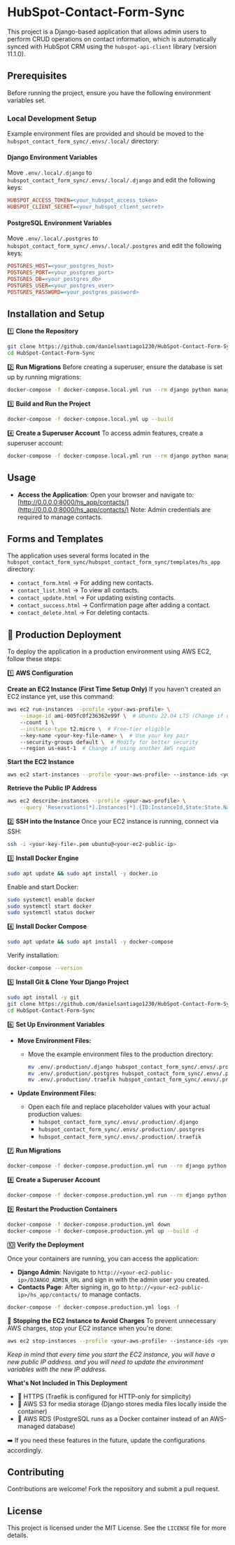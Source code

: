 # HubSpot-Contact-Form-Sync

This project is a Django-based application that allows admin users to perform CRUD operations on contact information, which is automatically synced with HubSpot CRM using the `hubspot-api-client` library (version 11.1.0).

## Prerequisites

Before running the project, ensure you have the following environment variables set.

### Local Development Setup
Example environment files are provided and should be moved to the `hubspot_contact_form_sync/.envs/.local/` directory:

#### Django Environment Variables
Move `.env/.local/.django` to `hubspot_contact_form_sync/.envs/.local/.django` and edit the following keys:

```ini
HUBSPOT_ACCESS_TOKEN=<your_hubspot_access_token>
HUBSPOT_CLIENT_SECRET=<your_hubspot_client_secret>
```

#### PostgreSQL Environment Variables
Move `.env/.local/.postgres` to `hubspot_contact_form_sync/.envs/.local/.postgres` and edit the following keys:

```ini
POSTGRES_HOST=<your_postgres_host>
POSTGRES_PORT=<your_postgres_port>
POSTGRES_DB=<your_postgres_db>
POSTGRES_USER=<your_postgres_user>
POSTGRES_PASSWORD=<your_postgres_password>
```

## Installation and Setup

1️⃣ **Clone the Repository**

```sh
git clone https://github.com/danielsantiago1230/HubSpot-Contact-Form-Sync.git
cd HubSpot-Contact-Form-Sync
```

2️⃣ **Run Migrations**
Before creating a superuser, ensure the database is set up by running migrations:

```sh
docker-compose -f docker-compose.local.yml run --rm django python manage.py migrate
```

3️⃣ **Build and Run the Project**

```sh
docker-compose -f docker-compose.local.yml up --build
```

4️⃣ **Create a Superuser Account**
To access admin features, create a superuser account:

```sh
docker-compose -f docker-compose.local.yml run --rm django python manage.py createsuperuser
```

## Usage

- **Access the Application**:
  Open your browser and navigate to:
  [http://0.0.0.0:8000/hs_app/contacts/](http://0.0.0.0:8000/hs_app/contacts/)
  Note: Admin credentials are required to manage contacts.

## Forms and Templates

The application uses several forms located in the `hubspot_contact_form_sync/hubspot_contact_form_sync/templates/hs_app` directory:

- `contact_form.html` → For adding new contacts.
- `contact_list.html` → To view all contacts.
- `contact_update.html` → For updating existing contacts.
- `contact_success.html` → Confirmation page after adding a contact.
- `contact_delete.html` → For deleting contacts.

## 🚀 Production Deployment

To deploy the application in a production environment using AWS EC2, follow these steps:

1️⃣ **AWS Configuration**

**Create an EC2 Instance (First Time Setup Only)**
If you haven't created an EC2 instance yet, use this command:

```sh
aws ec2 run-instances --profile <your-aws-profile> \
    --image-id ami-005fc0f236362e99f \  # Ubuntu 22.04 LTS (Change if using another region)
    --count 1 \
    --instance-type t2.micro \  # Free-tier eligible
    --key-name <your-key-file-name> \  # Use your key pair
    --security-groups default \  # Modify for better security
    --region us-east-1  # Change if using another AWS region
```

**Start the EC2 Instance**

```sh
aws ec2 start-instances --profile <your-aws-profile> --instance-ids <your-instance-id>
```

**Retrieve the Public IP Address**

```sh
aws ec2 describe-instances --profile <your-aws-profile> \
    --query 'Reservations[*].Instances[*].{ID:InstanceId,State:State.Name,PublicIP:PublicIpAddress}'
```

2️⃣ **SSH into the Instance**
Once your EC2 instance is running, connect via SSH:

```sh
ssh -i <your-key-file>.pem ubuntu@<your-ec2-public-ip>
```

3️⃣ **Install Docker Engine**

```sh
sudo apt update && sudo apt install -y docker.io
```

Enable and start Docker:

```sh
sudo systemctl enable docker
sudo systemctl start docker
sudo systemctl status docker
```

4️⃣ **Install Docker Compose**

```sh
sudo apt update && sudo apt install -y docker-compose
```

Verify installation:

```sh
docker-compose --version
```

5️⃣ **Install Git & Clone Your Django Project**

```sh
sudo apt install -y git
git clone https://github.com/danielsantiago1230/HubSpot-Contact-Form-Sync.git
cd HubSpot-Contact-Form-Sync
```

6️⃣ **Set Up Environment Variables**

- **Move Environment Files:**
  - Move the example environment files to the production directory:
    ```sh
    mv .env/.production/.django hubspot_contact_form_sync/.envs/.production/.django
    mv .env/.production/.postgres hubspot_contact_form_sync/.envs/.production/.postgres
    mv .env/.production/.traefik hubspot_contact_form_sync/.envs/.production/.traefik
    ```

- **Update Environment Files:**
  - Open each file and replace placeholder values with your actual production values:
    - `hubspot_contact_form_sync/.envs/.production/.django`
    - `hubspot_contact_form_sync/.envs/.production/.postgres`
    - `hubspot_contact_form_sync/.envs/.production/.traefik`

7️⃣ **Run Migrations**

```sh
docker-compose -f docker-compose.production.yml run --rm django python manage.py migrate
```

8️⃣ **Create a Superuser Account**

```sh
docker-compose -f docker-compose.production.yml run --rm django python manage.py createsuperuser
```

9️⃣ **Restart the Production Containers**

```sh
docker-compose -f docker-compose.production.yml down
docker-compose -f docker-compose.production.yml up --build -d
```

🔟 **Verify the Deployment**

Once your containers are running, you can access the application:

- **Django Admin**: Navigate to `http://<your-ec2-public-ip>/DJANGO_ADMIN_URL` and sign in with the admin user you created.
- **Contacts Page**: After signing in, go to `http://<your-ec2-public-ip>/hs_app/contacts/` to manage contacts.

```sh
docker-compose -f docker-compose.production.yml logs -f
```

🛑 **Stopping the EC2 Instance to Avoid Charges**
To prevent unnecessary AWS charges, stop your EC2 instance when you're done:

```sh
aws ec2 stop-instances --profile <your-aws-profile> --instance-ids <your-instance-id>
```

*Keep in mind that every time you start the EC2 instance, you will have a new public IP address. and you will need to update the environment variables with the new IP address.*

**What's Not Included in This Deployment**

- 🚫 HTTPS (Traefik is configured for HTTP-only for simplicity)
- 🚫 AWS S3 for media storage (Django stores media files locally inside the container)
- 🚫 AWS RDS (PostgreSQL runs as a Docker container instead of an AWS-managed database)

➡️ If you need these features in the future, update the configurations accordingly.

## Contributing

Contributions are welcome! Fork the repository and submit a pull request.

## License

This project is licensed under the MIT License. See the `LICENSE` file for more details.
